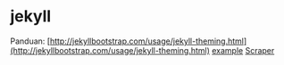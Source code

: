 # jekyll 
Panduan:  [http://jekyllbootstrap.com/usage/jekyll-theming.html](http://jekyllbootstrap.com/usage/jekyll-theming.html)
<a href="http://example.com/" target="_blank">example</a>
<a href='https://github.com/je-suis-tm/web-scraping#available-scrapers' target='_blank'>Scraper</a>
